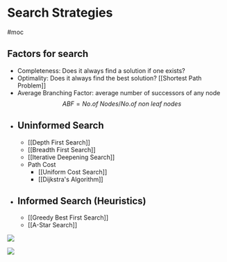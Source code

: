 # Search Strategies
#moc
## Factors for search
- Completeness: Does it always find a solution if one exists?
- Optimality: Does it always find the best solution? [[Shortest Path Problem]]
- Average Branching Factor: average number of successors of any node $$ABF=No.of\ Nodes/No.of\ non\ leaf\ nodes$$
- ## Uninformed Search
	- [[Depth First Search]]
	- [[Breadth First Search]]
	- [[Iterative Deepening Search]]
	- Path Cost
		- [[Uniform Cost Search]]
		- [[Dijkstra's Algorithm]]
- ## Informed Search (Heuristics)
	- [[Greedy Best First Search]]
	- [[A-Star Search]]
	

![](https://i.imgur.com/GJgz8dM.png)

![](https://i.imgur.com/PwqLQTV.png)
